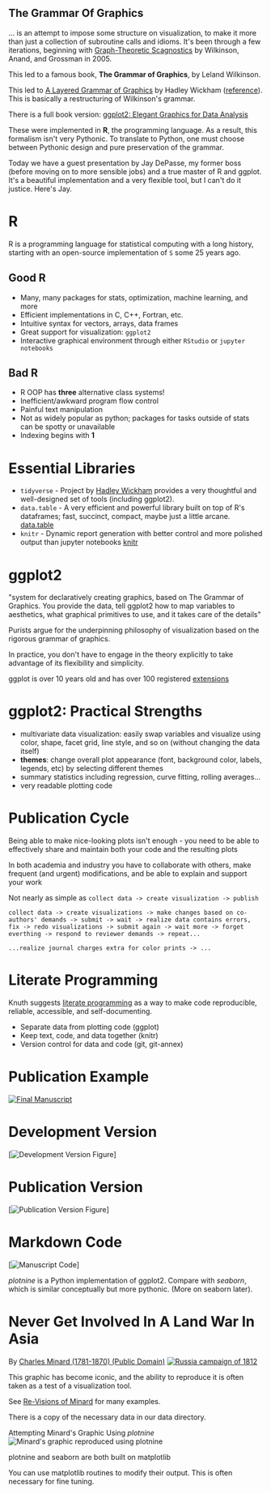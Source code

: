 ## The Grammar Of Graphics

... is an attempt to impose some structure on visualization, to make it
more than just a collection of subroutine calls and idioms.  It's been
through a few iterations, beginning with
[Graph-Theoretic Scagnostics](https://www.semanticscholar.org/paper/Graph-theoretic-scagnostics-Wilkinson-Anand/8bc9868fe6c936614f7f94b01757723e9ffaaa43)
by Wilkinson, Anand, and Grossman in 2005.

This led to a famous book, **The Grammar of Graphics**, by Leland Wilkinson.


This led to
[A Layered Grammar of Graphics](http://vita.had.co.nz/papers/layered-grammar.pdf)
by Hadley Wickham 
([reference](http://vita.had.co.nz/papers/layered-grammar.html)).  This is
basically a restructuring of Wilkinson's grammar.

There is a full book version:
[ggplot2: Elegant Graphics for Data Analysis](https://books.google.com/books/about/Ggplot2.html?id=bes-AAAAQBAJ&source=kp_book_description)


These were implemented in **R**, the programming language.  As a result,
this formalism isn't very Pythonic.  To translate to Python, one must
choose between Pythonic design and pure preservation of the grammar.


Today we have a guest presentation by Jay DePasse, my former boss (before moving on
to more sensible jobs) and a true master of R and ggplot.  It's a beautiful implementation
and a very flexible tool, but I can't do it justice.  Here's Jay.


# R

R is a programming language for statistical computing with a long history,
starting with an open-source implementation of `S` some 25 years ago.


## Good R

* Many, many packages for stats, optimization, machine learning, and more
* Efficient implementations in C, C++, Fortran, etc.
* Intuitive syntax for vectors, arrays, data frames
* Great support for visualization: `ggplot2`
* Interactive graphical environment through either `RStudio` or `jupyter notebooks`


## Bad R

* R OOP has **three** alternative class systems!
* Inefficient/awkward program flow control
* Painful text manipulation
* Not as widely popular as python; packages for tasks outside of stats can be spotty or unavailable
* Indexing begins with **1**


# Essential Libraries

* `tidyverse` - Project by [Hadley Wickham](https://hadley.nz/) provides a very thoughtful and well-designed set of tools (including ggplot2).
* `data.table` - A very efficient and powerful library built on top of R's dataframes; fast, succinct, compact, maybe just a little arcane.  [data.table](https://cran.r-project.org/web/packages/data.table/vignettes/datatable-intro.html)
* `knitr` - Dynamic report generation with better control and more polished output than jupyter notebooks [knitr](https://github.com/yihui/knitr)



# ggplot2

"system for declaratively creating graphics, based on The Grammar of Graphics. You provide the data, tell ggplot2 how to map variables to aesthetics, what graphical primitives to use, and it takes care of the details"


Purists argue for the underpinning philosophy of visualization based on the rigorous grammar of graphics.

In practice, you don't have to engage in the theory explicitly to take advantage of its flexibility and simplicity.


ggplot is over 10 years old and has over 100 registered [extensions](https://exts.ggplot2.tidyverse.org/gallery/)


# ggplot2: Practical Strengths

* multivariate data visualization: easily swap variables and visualize using color, shape, facet grid, line style, and so on (without changing the data itself)
* **themes**: change overall plot appearance (font, background color, labels, legends, etc) by selecting different themes
* summary statistics including regression, curve fitting, rolling averages... 
* very readable plotting code



# Publication Cycle

Being able to make nice-looking plots isn't enough - you need to be able to effectively share and maintain both your code and the resulting plots

In both academia and industry you have to collaborate with others, make frequent (and urgent) modifications, and be able to explain and support your work

Not nearly as simple as `collect data -> create visualization -> publish`

`collect data -> create visualizations -> make changes based on co-authors' demands -> submit -> wait -> realize data contains errors, fix -> redo visualizations -> submit again -> wait more -> forget everthing -> respond to reviewer demands -> repeat...` 

`...realize journal charges extra for color prints -> ...`



# Literate Programming

Knuth suggests [literate programming](https://en.wikipedia.org/wiki/Literate_programming) as a way to make code reproducible, reliable, accessible, and self-documenting.


* Separate data from plotting code (ggplot)
* Keep text, code, and data together (knitr)
* Version control for data and code (git, git-annex)



# Publication Example

[![Final Manuscript](images/VaccineChoice.png)](https://www.ncbi.nlm.nih.gov/pmc/articles/PMC5411677/pdf/kww229.pdf)


# Development Version

[![Development Version Figure](images/VaccineChoiceDevFigure.png)]


# Publication Version

[![Publication Version Figure](images/VaccineChoicePubFigure.png)]


# Markdown Code

[![Manuscript Code](images/VaccineChoiceManuscriptCode.png)]





*plotnine* is a Python implementation of ggplot2.  Compare with *seaborn*,
which is similar conceptually but more pythonic.  (More on seaborn later).



# Never Get Involved In A Land War In Asia


By
[Charles Minard  (1781-1870) (Public Domain)](https://en.wikipedia.org/wiki/Charles_Joseph_Minard)
[![Russia campaign of 1812](images/Minard.png)](https://en.wikipedia.org/wiki/Charles_Joseph_Minard#/media/File:Minard.png)


This graphic has become iconic, and the ability to reproduce it is often taken
as a test of a visualization tool.

See [Re-Visions of Minard](https://www.datavis.ca/gallery/re-minard.php)
for many examples.

There is a copy of the necessary data in our data directory.



Attempting Minard's Graphic Using *plotnine*<br>
![Minard's graphic reproduced using plotnine](images/minard_with_plotnine.png)



plotnine and seaborn are both built on matplotlib

You can use matplotlib routines to modify their output.  This is often
necessary for fine tuning.

